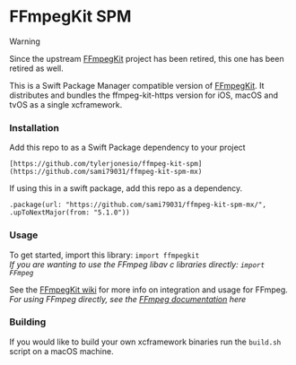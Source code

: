 # FFmpegKit SPM

> [!WARNING]  
> Since the upstream [FFmpegKit](https://github.com/arthenica/ffmpeg-kit) project has been retired, this one has been retired as well.

This is a Swift Package Manager compatible version of [FFmpegKit](https://github.com/arthenica/ffmpeg-kit). 
It distributes and bundles the ffmpeg-kit-https version for iOS, macOS and tvOS as a single xcframework. 

### Installation
Add this repo to as a Swift Package dependency to your project
```
[https://github.com/tylerjonesio/ffmpeg-kit-spm](https://github.com/sami79031/ffmpeg-kit-spm-mx)
```

If using this in a swift package, add this repo as a dependency.
```
.package(url: "https://github.com/sami79031/ffmpeg-kit-spm-mx/", .upToNextMajor(from: "5.1.0"))
```

### Usage

To get started, import this library: `import ffmpegkit` \
_If you are wanting to use the FFmpeg libav c libraries directly: `import FFmpeg`_

See the [FFmpegKit wiki](https://github.com/arthenica/ffmpeg-kit/tree/main/apple#3-using) for more info on integration and usage for FFmpeg. \
_For using FFmpeg directly, see the [FFmpeg documentation](https://trac.ffmpeg.org/wiki/Using%20libav*) here_

### Building
If you would like to build your own xcframework binaries run the `build.sh` script on a macOS machine. 
